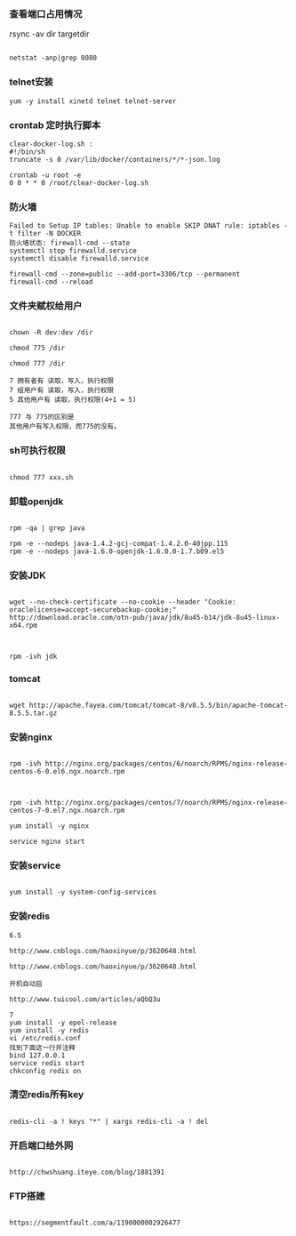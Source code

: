### 查看端口占用情况
rsync -av dir targetdir
```

netstat -anp|grep 8080

```

### telnet安装

```
yum -y install xinetd telnet telnet-server
```

### crontab 定时执行脚本

```
clear-docker-log.sh :
#!/bin/sh
truncate -s 0 /var/lib/docker/containers/*/*-json.log

crontab -u root -e
0 0 * * 0 /root/clear-docker-log.sh
```

### 防火墙

```
Failed to Setup IP tables: Unable to enable SKIP DNAT rule: iptables -t filter -N DOCKER
防火墙状态: firewall-cmd --state
systemctl stop firewalld.service
systemctl disable firewalld.service

firewall-cmd --zone=public --add-port=3306/tcp --permanent
firewall-cmd --reload
```


### 文件夹赋权给用户

```

chown -R dev:dev /dir

chmod 775 /dir

chmod 777 /dir

7 拥有者有 读取，写入，执行权限
7 组用户有 读取，写入，执行权限
5 其他用户有 读取，执行权限(4+1 = 5)

777 与 775的区别是
其他用户有写入权限，而775的没有。

```

### sh可执行权限

```

chmod 777 xxx.sh

```

### 卸载openjdk

```

rpm -qa | grep java

rpm -e --nodeps java-1.4.2-gcj-compat-1.4.2.0-40jpp.115
rpm -e --nodeps java-1.6.0-openjdk-1.6.0.0-1.7.b09.el5

```

### 安装JDK

```

wget --no-check-certificate --no-cookie --header "Cookie: oraclelicense=accept-securebackup-cookie;" http://download.oracle.com/otn-pub/java/jdk/8u45-b14/jdk-8u45-linux-x64.rpm



rpm -ivh jdk

```

### tomcat

```

wget http://apache.fayea.com/tomcat/tomcat-8/v8.5.5/bin/apache-tomcat-8.5.5.tar.gz

```

### 安装nginx

```

rpm -ivh http://nginx.org/packages/centos/6/noarch/RPMS/nginx-release-centos-6-0.el6.ngx.noarch.rpm



rpm -ivh http://nginx.org/packages/centos/7/noarch/RPMS/nginx-release-centos-7-0.el7.ngx.noarch.rpm

yum install -y nginx

service nginx start

```

### 安装service

```

yum install -y system-config-services

```

### 安装redis

```
6.5

http://www.cnblogs.com/haoxinyue/p/3620648.html

http://www.cnblogs.com/haoxinyue/p/3620648.html

开机自动启

http://www.tuicool.com/articles/aQbQ3u

7
yum install -y epel-release
yum install -y redis
vi /etc/redis.conf
找到下面这一行并注释
bind 127.0.0.1
service redis start  
chkconfig redis on
```

### 清空redis所有key

```

redis-cli -a ! keys "*" | xargs redis-cli -a ! del

```

### 开启端口给外网

```

http://chwshuang.iteye.com/blog/1881391

```

### FTP搭建

```

https://segmentfault.com/a/1190000002926477

```
